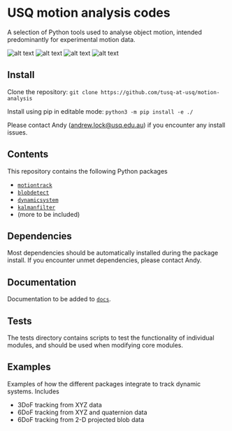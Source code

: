 # USQ motion analysis codes

A selection of Python tools used to analyse object motion, intended predominantly for experimental motion data.

![alt text](../../docs/img/tracking.png?raw=true "tracker_outline")
![alt text](../../docs/img/mesh.png?raw=true "tracker_outline")
![alt text](../../docs/img/top.png?raw=true "tracker_outline")
![alt text](../../docs/img/east.png?raw=true "tracker_outline")

## Install

Clone the repository:
`git clone https://github.com/tusq-at-usq/motion-analysis`

Install using pip in editable mode:
`python3 -m pip install -e ./`

Please contact Andy (andrew.lock@usq.edu.au) if you encounter any install issues.

## Contents

This repository contains the following Python packages

* [`motiontrack`](/src/motiontrack/README.md)
* [`blobdetect`](/src/blobdetect/README.md)
* [`dynamicsystem`](/src/dynamicsystem/README.md)
* [`kalmanfilter`](/src/kalmanfilter/README.md)
* (more to be included)

## Dependencies 

Most dependencies should be automatically installed during the package install.
If you encounter unmet dependencies, please contact Andy. 

## Documentation 

Documentation to be added to [`docs`](/docs/).

## Tests

The tests directory contains scripts to test the functionality of individual modules, and should be used when modifying core modules. 

## Examples

Examples of how the different packages integrate to track dynamic systems.
Includes

- 3DoF tracking from XYZ data
- 6DoF tracking from XYZ and quaternion data
- 6DoF tracking from 2-D projected blob data



